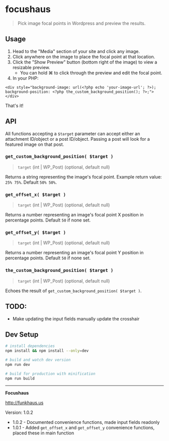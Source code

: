 # focushaus

> Pick image focal points in Wordpress and preview the results.

## Usage
1. Head to the "Media" section of your site and click any image.
1. Click anywhere on the image to place the focal point at that location.
1. Click the "Show Preview" button (bottom right of the image) to view a resizable preview.
    * You can hold ⌘ to click through the preview and edit the focal point.
1. In your PHP:

```
<div style="background-image: url(<?php echo 'your-image-url'; ?>); background-position: <?php the_custom_background_position(); ?>;"></div>

```

That's it!

## API

All functions accepting a `$target` parameter can accept either an attachment ID/object or a post ID/object. Passing a post  will look for a featured image on that post.

### `get_custom_background_position( $target )`

> `target` (int | WP_Post) (optional, default null)

Returns a string representing the image's focal point. Example return value: `25% 75%`. Default `50% 50%`.

### `get_offset_x( $target )`

> `target` (int | WP_Post) (optional, default null)

Returns a number representing an image's focal point X position in percentage points. Default `50` if none set.

### `get_offset_y( $target )`

> `target` (int | WP_Post) (optional, default null)

Returns a number representing an image's focal point Y position in percentage points. Default `50` if none set.

### `the_custom_background_position( $target )`

> `target` (int | WP_Post) (optional, default null)

Echoes the result of `get_custom_background_position( $target )`.

## TODO:
* Make updating the input fields manually update the crosshair

## Dev Setup

``` bash
# install dependencies
npm install && npm install --only=dev

# build and watch dev version
npm run dev

# build for production with minification
npm run build
```

--------

__Focushaus__

http://funkhaus.us

Version: 1.0.2

* 1.0.2 - Documented convenience functions, made input fields readonly
* 1.0.1 - Added `get_offset_x` and `get_offset_y` convenience functions, placed these in main function

